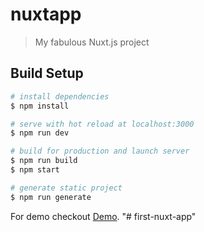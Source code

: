 # nuxtapp

> My fabulous Nuxt.js project

## Build Setup

``` bash
# install dependencies
$ npm install

# serve with hot reload at localhost:3000
$ npm run dev

# build for production and launch server
$ npm run build
$ npm start

# generate static project
$ npm run generate
```

For demo checkout [Demo](https://first-nuxt-app.surge.sh/).
"# first-nuxt-app" 
